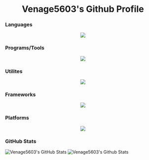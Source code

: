 <h1 align="center">Venage5603's Github Profile</h1>

<h3>Languages</h3>

<p align="center">
  <a href="https://skillicons.dev">
    <img src="https://skillicons.dev/icons?i=c,cs,cpp,md,html,css" />
  </a>
</p>

<h3>Programs/Tools</h3>

<p align="center">
  <a href="https://skillicons.dev">
    <img src="https://skillicons.dev/icons?i=git,unity,vscode,blender,nodejs,npm,yarn,powershell,githubactions,cmake" />
  </a>
</p>

<h3> Utilites</h3>

<p align="center">
  <a href="https://skillicons.dev">
    <img src="https://skillicons.dev/icons?i=ps,pr,ai,ae" />
  </a>
</p>

<h3>Frameworks</h3>

<p align="center">
  <a href="https://skillicons.dev">
    <img src="https://skillicons.dev/icons?i=dotnet,gradle" />
  </a>
</p>

<h3>Platforms</h3>

<p align="center">
  <a href="https://skillicons.dev">
    <img src="https://skillicons.dev/icons?i=discord,github,windows" />
  </a>
</p>

<h3>GitHub Stats</h3>

![Venage5603's GitHub Stats](https://my-readme-stats-one.vercel.app/api?username=Venage5603&show_icons=true&theme=rose_pine)
![Venage5603's Github Stats](https://my-readme-stats-one.vercel.app/api/top-langs/?username=Venage5603&layout=compact&theme=rose_pine)
